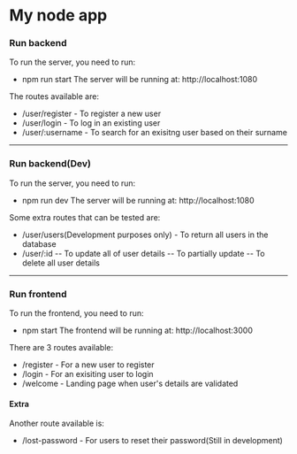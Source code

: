 # My node app

### Run backend
To run the server, you need to run:
- npm run start
The server will be running at:
http://localhost:1080

The routes available are:
- /user/register - To register a new user
- /user/login - To log in an existing user
- /user/:username - To search for an exisitng user based on their surname

---

### Run backend(Dev)
To run the server, you need to run:
- npm run dev
The server will be running at:
http://localhost:1080

Some extra routes that can be tested are:
- /user/users(Development purposes only) - To return all users in the database
- /user/:id 
-- To update all of user details
-- To partially update
-- To delete all user details

---

### Run frontend
To run the frontend, you need to run:
- npm start
The frontend will be running at:
http://localhost:3000

There are 3 routes available:
- /register - For a new user to register
- /login - For an exisiting user to login
- /welcome - Landing page when user's details are validated

#### Extra
Another route available is:
- /lost-password - For users to reset their password(Still in development)